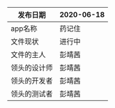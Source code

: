 



|  发布日期 | 2020-06-18 |
 | -- | -- |
 |  app名称 | 药记住 |
 |  文件现状 | 进行中 |
 |  文件的主人 | 彭靖茜|
 |  领头的设计师 | 彭靖茜 |
 |  领头的开发者 | 彭靖茜 |
 |  领头的测试者 | 彭靖茜 |
